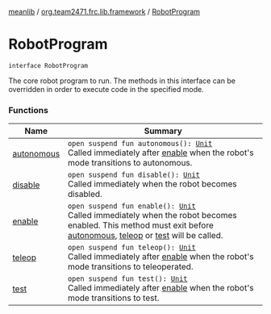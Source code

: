 [meanlib](../../index.md) / [org.team2471.frc.lib.framework](../index.md) / [RobotProgram](./index.md)

# RobotProgram

`interface RobotProgram`

The core robot program to run. The methods in this interface can be overridden in order to
execute code in the specified mode.

### Functions

| Name | Summary |
|---|---|
| [autonomous](autonomous.md) | `open suspend fun autonomous(): `[`Unit`](https://kotlinlang.org/api/latest/jvm/stdlib/kotlin/-unit/index.html)<br>Called immediately after [enable](enable.md) when the robot's mode transitions to autonomous. |
| [disable](disable.md) | `open suspend fun disable(): `[`Unit`](https://kotlinlang.org/api/latest/jvm/stdlib/kotlin/-unit/index.html)<br>Called immediately when the robot becomes disabled. |
| [enable](enable.md) | `open suspend fun enable(): `[`Unit`](https://kotlinlang.org/api/latest/jvm/stdlib/kotlin/-unit/index.html)<br>Called immediately when the robot becomes enabled. This method must exit before [autonomous](autonomous.md), [teleop](teleop.md) or [test](test.md) will be called. |
| [teleop](teleop.md) | `open suspend fun teleop(): `[`Unit`](https://kotlinlang.org/api/latest/jvm/stdlib/kotlin/-unit/index.html)<br>Called immediately after [enable](enable.md) when the robot's mode transitions to teleoperated. |
| [test](test.md) | `open suspend fun test(): `[`Unit`](https://kotlinlang.org/api/latest/jvm/stdlib/kotlin/-unit/index.html)<br>Called immediately after [enable](enable.md) when the robot's mode transitions to test. |
